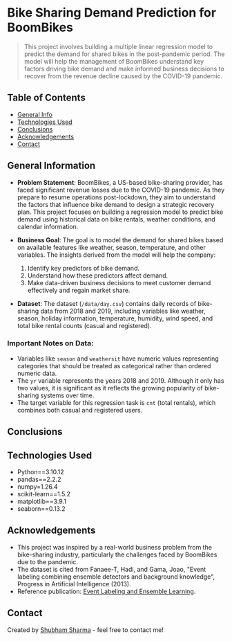 # Bike Sharing Demand Prediction for BoomBikes
> This project involves building a multiple linear regression model to predict the demand for shared bikes in the post-pandemic period. The model will help the management of BoomBikes understand key factors driving bike demand and make informed business decisions to recover from the revenue decline caused by the COVID-19 pandemic.

## Table of Contents
* [General Info](#general-information)
* [Technologies Used](#technologies-used)
* [Conclusions](#conclusions)
* [Acknowledgements](#acknowledgements)
* [Contact](#contact)

## General Information
- **Problem Statement**: BoomBikes, a US-based bike-sharing provider, has faced significant revenue losses due to the COVID-19 pandemic. As they prepare to resume operations post-lockdown, they aim to understand the factors that influence bike demand to design a strategic recovery plan. This project focuses on building a regression model to predict bike demand using historical data on bike rentals, weather conditions, and calendar information.
  
- **Business Goal**: The goal is to model the demand for shared bikes based on available features like weather, season, temperature, and other variables. The insights derived from the model will help the company:
  1. Identify key predictors of bike demand.
  2. Understand how these predictors affect demand.
  3. Make data-driven business decisions to meet customer demand effectively and regain market share.

- **Dataset**: The dataset (`/data/day.csv`) contains daily records of bike-sharing data from 2018 and 2019, including variables like weather, season, holiday information, temperature, humidity, wind speed, and total bike rental counts (casual and registered).

### Important Notes on Data:
- Variables like `season` and `weathersit` have numeric values representing categories that should be treated as categorical rather than ordered numeric data.
- The `yr` variable represents the years 2018 and 2019. Although it only has two values, it is significant as it reflects the growing popularity of bike-sharing systems over time.
- The target variable for this regression task is `cnt` (total rentals), which combines both casual and registered users.

## Conclusions


## Technologies Used
- Python==3.10.12
- pandas==2.2.2
- numpy=1.26.4
- scikit-learn==1.5.2
- matplotlib==3.9.1
- seaborn==0.13.2

## Acknowledgements
- This project was inspired by a real-world business problem from the bike-sharing industry, particularly the challenges faced by BoomBikes due to the pandemic.
- The dataset is cited from Fanaee-T, Hadi, and Gama, Joao, "Event labeling combining ensemble detectors and background knowledge", Progress in Artificial Intelligence (2013).
- Reference publication: [Event Labeling and Ensemble Learning](http://dx.doi.org/10.1007/s13748-013-0040-3).

## Contact
Created by [Shubham Sharma](https://github.com/andysharma1997) - feel free to contact me!
